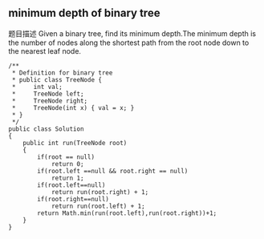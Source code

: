 ﻿## minimum depth of binary tree
题目描述
Given a binary tree, find its minimum depth.The minimum depth is the number of nodes along the shortest path from the root node down to the nearest leaf node.

```
/**
 * Definition for binary tree
 * public class TreeNode {
 *     int val;
 *     TreeNode left;
 *     TreeNode right;
 *     TreeNode(int x) { val = x; }
 * }
 */
public class Solution 
{
    public int run(TreeNode root) 
    {
        if(root == null)
            return 0;
        if(root.left ==null && root.right == null)
            return 1;
        if(root.left==null)
            return run(root.right) + 1;
        if(root.right==null)
            return run(root.left) + 1;
        return Math.min(run(root.left),run(root.right))+1;
    }
}
```

